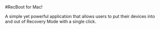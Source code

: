 #RecBoot for Mac!

A simple yet powerful application that allows users to put their devices into and out of Recovery Mode with a single click.